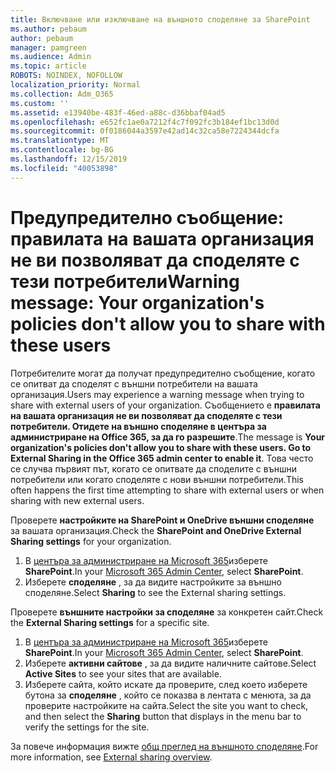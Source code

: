 ```yaml
---
title: Включване или изключване на външното споделяне за SharePoint
ms.author: pebaum
author: pebaum
manager: pamgreen
ms.audience: Admin
ms.topic: article
ROBOTS: NOINDEX, NOFOLLOW
localization_priority: Normal
ms.collection: Adm_O365
ms.custom: ''
ms.assetid: e13940be-483f-46ed-a88c-d36bbaf04ad5
ms.openlocfilehash: e652fc1ae0a7212f4c7f092fc3b184ef1bc13d0d
ms.sourcegitcommit: 0f0186044a3597e42ad14c32ca58e7224344dcfa
ms.translationtype: MT
ms.contentlocale: bg-BG
ms.lasthandoff: 12/15/2019
ms.locfileid: "40053898"
---
```

# <a name="warning-message-your-organizations-policies-dont-allow-you-to-share-with-these-users"></a><span data-ttu-id="a8340-102">Предупредително съобщение: правилата на вашата организация не ви позволяват да споделяте с тези потребители</span><span class="sxs-lookup"><span data-stu-id="a8340-102">Warning message: Your organization's policies don't allow you to share with these users</span></span>

<span data-ttu-id="a8340-103">Потребителите могат да получат предупредително съобщение, когато се опитват да споделят с външни потребители на вашата организация.</span><span class="sxs-lookup"><span data-stu-id="a8340-103">Users may experience a warning message when trying to share with external users of your organization.</span></span> <span data-ttu-id="a8340-104">Съобщението е **правилата на вашата организация не ви позволяват да споделяте с тези потребители. Отидете на външно споделяне в центъра за администриране на Office 365, за да го разрешите**.</span><span class="sxs-lookup"><span data-stu-id="a8340-104">The message is **Your organization's policies don't allow you to share with these users. Go to External Sharing in the Office 365 admin center to enable it**.</span></span> <span data-ttu-id="a8340-105">Това често се случва първият път, когато се опитвате да споделите с външни потребители или когато споделяте с нови външни потребители.</span><span class="sxs-lookup"><span data-stu-id="a8340-105">This often happens the first time attempting to share with external users or when sharing with new external users.</span></span>

<span data-ttu-id="a8340-106">Проверете **настройките на SharePoint и OneDrive външни споделяне** за вашата организация.</span><span class="sxs-lookup"><span data-stu-id="a8340-106">Check the **SharePoint and OneDrive External Sharing settings** for your organization.</span></span>

1. <span data-ttu-id="a8340-107">В [центъра за администриране на Microsoft 365](https://admin.microsoft.com/AdminPortal/Home#/homepage">https://admin.microsoft.com/)изберете **SharePoint**.</span><span class="sxs-lookup"><span data-stu-id="a8340-107">In your [Microsoft 365 Admin Center](https://admin.microsoft.com/AdminPortal/Home#/homepage">https://admin.microsoft.com/), select **SharePoint**.</span></span>
3. <span data-ttu-id="a8340-108">Изберете **споделяне** , за да видите настройките за външно споделяне.</span><span class="sxs-lookup"><span data-stu-id="a8340-108">Select **Sharing** to see the External sharing settings.</span></span>

<span data-ttu-id="a8340-109">Проверете **външните настройки за споделяне** за конкретен сайт.</span><span class="sxs-lookup"><span data-stu-id="a8340-109">Check the **External Sharing settings** for a specific site.</span></span>

1. <span data-ttu-id="a8340-110">В [центъра за администриране на Microsoft 365](https://admin.microsoft.com/AdminPortal/Home#/homepage">https://admin.microsoft.com/)изберете **SharePoint**.</span><span class="sxs-lookup"><span data-stu-id="a8340-110">In your [Microsoft 365 Admin Center](https://admin.microsoft.com/AdminPortal/Home#/homepage">https://admin.microsoft.com/), select **SharePoint**.</span></span>
2. <span data-ttu-id="a8340-111">Изберете **активни сайтове** , за да видите наличните сайтове.</span><span class="sxs-lookup"><span data-stu-id="a8340-111">Select **Active Sites** to see your sites that are available.</span></span>
3. <span data-ttu-id="a8340-112">Изберете сайта, който искате да проверите, след което изберете бутона за **споделяне** , който се показва в лентата с менюта, за да проверите настройките на сайта.</span><span class="sxs-lookup"><span data-stu-id="a8340-112">Select the site you want to check, and then select the **Sharing** button that displays in the menu bar to verify the settings for the site.</span></span>

<span data-ttu-id="a8340-113">За повече информация вижте [общ преглед на външното споделяне](https://docs.microsoft.com/sharepoint/external-sharing-overview).</span><span class="sxs-lookup"><span data-stu-id="a8340-113">For more information, see [External sharing overview](https://docs.microsoft.com/sharepoint/external-sharing-overview).</span></span>